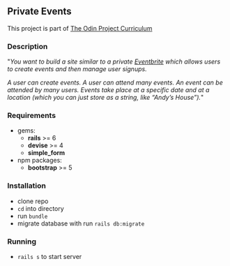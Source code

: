 ## Private Events
This project is part of [The Odin Project Curriculum](https://www.theodinproject.com/paths/full-stack-ruby-on-rails/courses/ruby-on-rails/lessons/private-events)

### Description
"_You want to build a site similar to a private [Eventbrite](http://www.eventbrite.com/) which allows users to create events and then manage user signups._

_A user can create events. A user can attend many events. An event can be attended by many users. Events take place at a specific date and at a location (which you can just store as a string, like “Andy’s House”)._"

### Requirements
* gems:
    * **rails** >= 6
    * **devise** >= 4
    * **simple_form**
* npm packages:
    * **bootstrap** >= 5

### Installation
* clone repo
* `cd` into directory
* run `bundle`
* migrate database with run `rails db:migrate`

### Running
* `rails s` to start server
